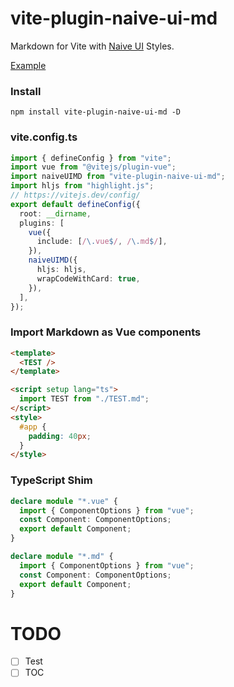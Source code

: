 # vite-plugin-naive-ui-md

Markdown for Vite with [Naive UI](https://naiveui.com) Styles.

[Example](https://opensource-7gc3tmxla51046dd-1252721733.tcloudbaseapp.com/)

### Install

```
npm install vite-plugin-naive-ui-md -D
```

### vite.config.ts

```ts
import { defineConfig } from "vite";
import vue from "@vitejs/plugin-vue";
import naiveUIMD from "vite-plugin-naive-ui-md";
import hljs from "highlight.js";
// https://vitejs.dev/config/
export default defineConfig({
  root: __dirname,
  plugins: [
    vue({
      include: [/\.vue$/, /\.md$/],
    }),
    naiveUIMD({
      hljs: hljs,
      wrapCodeWithCard: true,
    }),
  ],
});
```

### Import Markdown as Vue components

```html
<template>
  <TEST />
</template>

<script setup lang="ts">
  import TEST from "./TEST.md";
</script>
<style>
  #app {
    padding: 40px;
  }
</style>
```

### TypeScript Shim

```ts
declare module "*.vue" {
  import { ComponentOptions } from "vue";
  const Component: ComponentOptions;
  export default Component;
}

declare module "*.md" {
  import { ComponentOptions } from "vue";
  const Component: ComponentOptions;
  export default Component;
}
```

# TODO

- [ ] Test
- [ ] TOC
